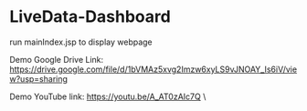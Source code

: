 # LiveData-Dashboard

run mainIndex.jsp to display webpage

Demo Google Drive Link:
https://drive.google.com/file/d/1bVMAz5xvg2Imzw6xyLS9vJNOAY_Is6iV/view?usp=sharing

Demo YouTube link:
https://youtu.be/A_AT0zAIc7Q
 \
